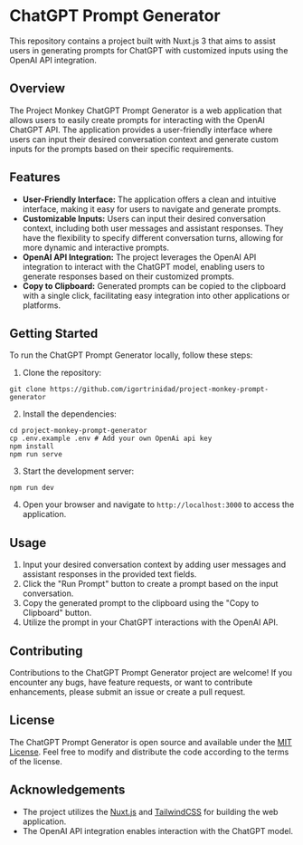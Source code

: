# ChatGPT Prompt Generator

This repository contains a project built with Nuxt.js 3 that aims to assist users in generating prompts for ChatGPT with customized inputs using the OpenAI API integration.

## Overview

The Project Monkey ChatGPT Prompt Generator is a web application that allows users to easily create prompts for interacting with the OpenAI ChatGPT API. The application provides a user-friendly interface where users can input their desired conversation context and generate custom inputs for the prompts based on their specific requirements.

## Features

- **User-Friendly Interface:** The application offers a clean and intuitive interface, making it easy for users to navigate and generate prompts.
- **Customizable Inputs:** Users can input their desired conversation context, including both user messages and assistant responses. They have the flexibility to specify different conversation turns, allowing for more dynamic and interactive prompts.
- **OpenAI API Integration:** The project leverages the OpenAI API integration to interact with the ChatGPT model, enabling users to generate responses based on their customized prompts.
- **Copy to Clipboard:** Generated prompts can be copied to the clipboard with a single click, facilitating easy integration into other applications or platforms.

## Getting Started

To run the ChatGPT Prompt Generator locally, follow these steps:

1. Clone the repository:

```shell
git clone https://github.com/igortrinidad/project-monkey-prompt-generator
```

2. Install the dependencies:

```shell
cd project-monkey-prompt-generator
cp .env.example .env # Add your own OpenAi api key
npm install
npm run serve
```

3. Start the development server:

```shell
npm run dev
```

4. Open your browser and navigate to `http://localhost:3000` to access the application.

## Usage

1. Input your desired conversation context by adding user messages and assistant responses in the provided text fields.
2. Click the "Run Prompt" button to create a prompt based on the input conversation.
3. Copy the generated prompt to the clipboard using the "Copy to Clipboard" button.
4. Utilize the prompt in your ChatGPT interactions with the OpenAI API.

## Contributing

Contributions to the ChatGPT Prompt Generator project are welcome! If you encounter any bugs, have feature requests, or want to contribute enhancements, please submit an issue or create a pull request.

## License

The ChatGPT Prompt Generator is open source and available under the [MIT License](https://opensource.org/licenses/MIT). Feel free to modify and distribute the code according to the terms of the license.

## Acknowledgements

- The project utilizes the [Nuxt.js](https://nuxtjs.org) and [TailwindCSS](https://tailwindcss.com) for building the web application.
- The OpenAI API integration enables interaction with the ChatGPT model.